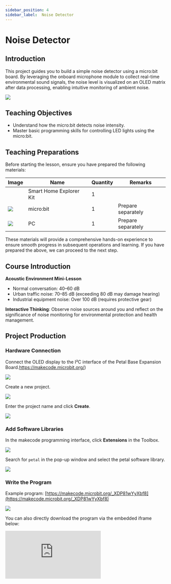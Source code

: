 ```yaml
---
sidebar_position: 4
sidebar_label:  Noise Detector
---
```


# Noise Detector

## Introduction

This project guides you to build a simple noise detector using a micro:bit board. By leveraging the onboard microphone module to collect real-time environmental sound signals, the noise level is visualized on an OLED matrix after data processing, enabling intuitive monitoring of ambient noise.

![](https://wiki-media-ef.oss-cn-hongkong.aliyuncs.com/docs/microbit/petal-series/petal-smart-home-explorer-kit/images/case-02-01.png)

## Teaching Objectives

- Understand how the micro:bit detects noise intensity.
- Master basic programming skills for controlling LED lights using the micro:bit.

## Teaching Preparations

Before starting the lesson, ensure you have prepared the following materials:

| **Image**                                                    | **Name**                | **Quantity** | **Remarks**        |
| --- | --- | --- | --- |
| <!-- 套装产品图 -->| Smart Home Explorer Kit | 1 |  |
| ![](https://wiki-media-ef.oss-cn-hongkong.aliyuncs.com/docs/microbit/interesting-case/cutebot-fun-football-game-kit/cases-libraries/images/microbit.png) | micro:bit | 1 | Prepare separately |
| ![](https://wiki-media-ef.oss-cn-hongkong.aliyuncs.com/docs/microbit/interesting-case/cutebot-fun-football-game-kit/cases-libraries/images/pc.png) | PC | 1 | Prepare separately |

These materials will provide a comprehensive hands-on experience to ensure smooth progress in subsequent operations and learning. If you have prepared the above, we can proceed to the next step.

## Course Introduction

**Acoustic Environment Mini-Lesson**



- Normal conversation: 40–60 dB
- Urban traffic noise: 70–85 dB (exceeding 80 dB may damage hearing)
- Industrial equipment noise: Over 100 dB (requires protective gear)



**Interactive Thinking**: Observe noise sources around you and reflect on the significance of noise monitoring for environmental protection and health management.

## Project Production

### Hardware Connection

Connect the OLED display to the I²C interface of the Petal Base Expansion Board.https://makecode.microbit.org/)

![](https://wiki-media-ef.oss-cn-hongkong.aliyuncs.com/docs/microbit/interesting-case/cutebot-fun-football-game-kit/cases-libraries/images/makecode.png)

Create a new project.

![](https://wiki-media-ef.oss-cn-hongkong.aliyuncs.com/docs/microbit/interesting-case/cutebot-fun-football-game-kit/cases-libraries/images/makecode-new-project-01.png)

Enter the project name and click **Create**.

![](https://wiki-media-ef.oss-cn-hongkong.aliyuncs.com/docs/microbit/interesting-case/cutebot-fun-football-game-kit/cases-libraries/images/makecode-new-project-02.png)

### Add Software Libraries

In the makecode programming interface, click **Extensions** in the Toolbox.

![](https://wiki-media-ef.oss-cn-hongkong.aliyuncs.com/docs/microbit/interesting-case/classroom-science-pack/images/classroom-science-pack-add-extensions-02.png)

Search for `petal` in the pop-up window and select the petal software library.


![](https://wiki-media-ef.oss-cn-hongkong.aliyuncs.com/docs/microbit/interesting-case/classroom-science-pack/images/classroom-science-pack-add-extensions-03.png)

### Write the Program

Example program: [https://makecode.microbit.org/_XDP81wYyXbf8](https://makecode.microbit.org/_XDP81wYyXbf8)

![](https://wiki-media-ef.oss-cn-hongkong.aliyuncs.com/docs/microbit/petal-series/petal-smart-home-explorer-kit/images/case-02-03.png)

You can also directly download the program via the embedded iframe below:

<div
    style={{
        position: 'relative',
        paddingBottom: '60%',
        overflow: 'hidden',
    }}
>
    <iframe
        src="https://makecode.microbit.org/_XDP81wYyXbf8"
        frameborder="0"
        sandbox="allow-popups allow-forms allow-scripts allow-same-origin"
        style={{
            position: 'absolute',
            width: '100%',
            height: '100%',
        }}
    />
</div>




### How to Download the Program to micro:bit?

Connect the PC to the micro:bit V2 using a USB cable.

![](https://wiki-media-ef.oss-cn-hongkong.aliyuncs.com/docs/microbit/interesting-case/microbit-smart-climate-kit/cases-libraries/images/connect-microbit.gif)

After a successful connection, a drive named `MICROBIT` will appear on the computer.

![](https://wiki-media-ef.oss-cn-hongkong.aliyuncs.com/docs/microbit/interesting-case/microbit-smart-climate-kit/cases-libraries/images/microbit-drive.png)

Click the icon in the lower-left corner![](https://wiki-media-ef.oss-cn-hongkong.aliyuncs.com/docs/microbit/interesting-case/microbit-smart-climate-kit/cases-libraries/images/download-01.png)，and select`Connect Device`。

![](https://wiki-media-ef.oss-cn-hongkong.aliyuncs.com/docs/microbit/interesting-case/microbit-smart-climate-kit/cases-libraries/images/download-02.png)

Click![](https://wiki-media-ef.oss-cn-hongkong.aliyuncs.com/docs/microbit/interesting-case/microbit-smart-climate-kit/cases-libraries/images/download-03.png)。

![](https://wiki-media-ef.oss-cn-hongkong.aliyuncs.com/docs/microbit/interesting-case/microbit-smart-climate-kit/cases-libraries/images/download-04.png)

Click![](https://wiki-media-ef.oss-cn-hongkong.aliyuncs.com/docs/microbit/interesting-case/microbit-smart-climate-kit/cases-libraries/images/download-05.png)。

![](https://wiki-media-ef.oss-cn-hongkong.aliyuncs.com/docs/microbit/interesting-case/microbit-smart-climate-kit/cases-libraries/images/download-06.png)


In the pop-up window, select `BBC micro:bit CMSIS-DAP` and click **Connect**. The micro:bit is now successfully connected.

![](https://wiki-media-ef.oss-cn-hongkong.aliyuncs.com/docs/microbit/interesting-case/microbit-smart-climate-kit/cases-libraries/images/download-07.png)

Click to download the program.

![](https://wiki-media-ef.oss-cn-hongkong.aliyuncs.com/docs/microbit/interesting-case/microbit-smart-climate-kit/cases-libraries/images/download-08.png)

### Results

After powering on, the OLED display shows the current noise level, with a bar graph on the LED matrix for visual indication.

## Extended Knowledge

Noise, as a "hidden pollutant" in modern society, profoundly impacts human life, health, and the environment. Below is a multi-dimensional analysis of its effects:

### I. Health Hazards

1. **Auditory System Damage**
   - **Hearing Loss**: Long-term exposure to noise above 85 dB (e.g., traffic, industrial machinery) damages cochlear hair cells, leading to noise-induced deafness. For example, construction workers and airport ground staff have significantly higher hearing impairment rates than the general population 4.
   - **Tinnitus**: Over 40% of long-term noise-exposed individuals experience persistent tinnitus, affecting sleep and concentration.
2. **Cardiovascular Impact**
   - **Hypertension**: Noise stimulates the sympathetic nervous system, increasing adrenaline secretion and potentially causing hypertension. Studies show residents near busy roads have a 15–20% higher hypertension incidence than those in quiet areas.
   - **Arrhythmia**: Sudden intense noise (e.g., aircraft takeoff) may trigger irregular heartbeats, elevating heart attack risks.
3. **Neurological and Psychological Effects**
   - **Sleep Disorders**: Noise above 30 dB disrupts light sleep, causing insomnia and fragmented sleep. Chronic sleep deprivation may lead to anxiety and depression.
   - **Reduced Concentration**: Office noise exceeding 50 dB decreases work efficiency by 20% and increases error rates by 30%.
4. **Other Physiological Impacts**
   - **Digestive Issues**: Noise may suppress gastrointestinal function via the neuroendocrine system, causing indigestion and ulcers.
   - **Child Development**: High-decibel exposure during fetal development or infancy may impair language and cognitive abilities.

### II. Daily Life Interference

1. **Communication and Social Barriers**
   - **Noise Spiral Effect**: Public spaces exceeding 65 dB force louder conversations, leading to social fatigue over time.
   - **Conference Call Accuracy**: Background noise above 55 dB reduces information transfer accuracy by 40%.
2. **Diminished Living Quality**
   - **Urban Complaints**: Construction and traffic noise account for over 60% of urban complaints, severely affecting comfort.
   - **Sleep Loss**: Airport residents lose 1.5 hours of sleep nightly due to nighttime flights.
3. **Ecological Damage**
   - **Wildlife**: Ocean noise (e.g., shipping) disrupts cetacean sonar, hindering feeding and reproduction, even causing strandings.
   - **Birds**: Urban noise forces birds to adjust song frequencies, potentially lowering mating success and territorial defense.

### III. Production and Safety Risks

1. **Industrial Efficiency**
   - **Error Rates**: Factory noise above 85 dB increases worker errors by 25% and accident risks.
   - **Precision Issues**: Noise may reduce calibration accuracy of precision instruments, affecting product quality.
2. **Public Safety Risks**
   - **Emergency Alert Masking**: Traffic noise may obscure ambulance/fire truck sirens, delaying rescues.
   - **Community Conflicts**: Construction noise often triggers disputes and collective complaints.

### IV. Economic Costs

1. **Healthcare Expenditures**
   - **WHO Estimates**: Europe incurs over €100 billion annually in noise-related health costs, including medical expenses and productivity loss.
   - **U.S. Studies**: Noise pollution causes ~$40 billion in annual losses, primarily from hearing damage compensation and reduced efficiency.
2. **Urban Planning Costs**
   - **Noise Mitigation**: Cities invest heavily in sound barriers and low-noise roads. For example, Tokyo’s highway sound walls cost $20 million per kilometer.
   - **Property Depreciation**: Airport-adjacent properties lose 20–30% value due to noise, impacting local economies.

### V. Mitigation Strategies

1. **Personal Protection**
   - Use noise-canceling headphones/earplugs (e.g., commuting, construction sites).
   - Choose low-noise appliances (e.g., energy-efficient refrigerators, silent fans).
2. **Urban Planning Optimization**
   - Implement "acoustic environmental functional zoning" to separate residential and industrial areas.
   - Promote green buildings with soundproof materials (e.g., double-glazed windows, acoustic panels).
3. **Technological Innovation**
   - Develop low-noise transportation (e.g., electric vehicles, quieter aircraft engines).
   - Install vibration-damping and soundproofing equipment in industrial machinery.
4. **Policy and Regulation**
   - **Standards**: China’s *Social Ambient Noise Emission Standards* set a 40 dB nighttime limit for residential areas.
   - **Complaint Systems**: Strengthen noise monitoring and enforcement for construction and traffic.



**Conclusion**
Noise pollution has become a global environmental concern with far-reaching health, social, and economic impacts. Reducing noise requires individual behavior change, technological innovation, and policy coordination to achieve "quiet cities" and sustainable living. As WHO states: "Quiet is a fundamental human right and a prerequisite for a healthy ecosystem."
